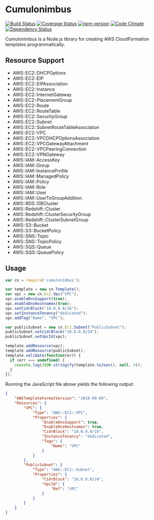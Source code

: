 # Cumulonimbus

[![Build Status](https://travis-ci.org/seize-the-dave/cumulonimbus.svg?branch=master)](https://travis-ci.org/seize-the-dave/cumulonimbus) [![Coverage Status](https://coveralls.io/repos/github/seize-the-dave/cumulonimbus/badge.svg?branch=master)](https://coveralls.io/github/seize-the-dave/cumulonimbus?branch=master) [![npm version](https://badge.fury.io/js/cumulonimbus.svg)](https://badge.fury.io/js/cumulonimbus) [![Code Climate](https://codeclimate.com/github/seize-the-dave/cumulonimbus/badges/gpa.svg)](https://codeclimate.com/github/seize-the-dave/cumulonimbus) [![Dependency Status](https://david-dm.org/seize-the-dave/cumulonimbus.svg)](https://david-dm.org/seize-the-dave/cumulonimbus)

Cumulonimbus is a Node.js library for creating AWS CloudFormation templates programmatically.

## Resource Support

* AWS::EC2::DHCPOptions
* AWS::EC2::EIP
* AWS::EC2::EIPAssociation
* AWS::EC2::Instance
* AWS::EC2::InternetGateway
* AWS::EC2::PlacementGroup
* AWS::EC2::Route
* AWS::EC2::RouteTable
* AWS::EC2::SecurityGroup
* AWS::EC2::Subnet
* AWS::EC2::SubnetRouteTableAssociation
* AWS::EC2::VPC
* AWS::EC2::VPCDHCPOptionsAssociation
* AWS::EC2::VPCGatewayAttachment
* AWS::EC2::VPCPeeringConnection
* AWS::EC2::VPNGateway
* AWS::IAM::AccessKey
* AWS::IAM::Group
* AWS::IAM::InstanceProfile
* AWS::IAM::ManagedPolicy
* AWS::IAM::Policy
* AWS::IAM::Role
* AWS::IAM::User
* AWS::IAM::UserToGroupAddition
* AWS::RDS::DBCluster
* AWS::Redshift::Cluster
* AWS::Redshift::ClusterSecurityGroup
* AWS::Redshift::ClusterSubnetGroup
* AWS::S3::Bucket
* AWS::S3::BucketPolicy
* AWS::SNS::Topic
* AWS::SNS::TopicPolicy
* AWS::SQS::Queue
* AWS::SQS::QueuePolicy

## Usage

```js
var cn = require('cumulonimbus');

var template = new cn.Template();
var vpc = new cn.Ec2.Vpc("VPC");
vpc.enableDnsSupport(true);
vpc.enableDnsHostnames(true);
vpc.setCidrBlock("10.0.0.0/16");
vpc.setInstanceTenancy("dedicated");
vpc.addTag("Name", "VPC");

var publicSubnet = new cn.Ec2.Subnet("PublicSubnet");
publicSubnet.setCidrBlock("10.0.0.0/24");
publicSubnet.setVpcId(vpc);

template.addResource(vpc);
template.addResource(publicSubnet);
template.validate(function(err) {
  if (err === undefined) {
    console.log(JSON.stringify(template.toJson(), null, 4));
  }
});
```

Running the JavaScript file above yields the following output:

```json
{
    "AWSTemplateFormatVersion": "2010-09-09",
    "Resources": {
        "VPC": {
            "Type": "AWS::EC2::VPC",
            "Properties": {
                "EnableDnsSupport": true,
                "EnableDnsHostnames": true,
                "CidrBlock": "10.0.0.0/16",
                "InstanceTenancy": "dedicated",
                "Tags": {
                    "Name": "VPC"
                }
            }
        },
        "PublicSubnet": {
            "Type": "AWS::EC2::Subnet",
            "Properties": {
                "CidrBlock": "10.0.0.0/24",
                "VpcId": {
                    "Ref": "VPC"
                }
            }
        }
    }
}
```
